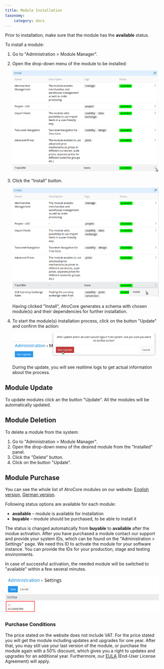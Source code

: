 ```yaml
---
title: Module Installation
taxonomy:
    category: docs
---
```


Prior to installation, make sure that the module has the **available** status. 

To install a module:

1. Go to "Administration > Module Manager".

2. Open the drop-down menu of the module to be installed:

   ![call_dropdown](./_assets/module_manager_drondown_en.png)

3. Click the "Install" button.

   ![install_module](./_assets/module_manager_install_en.png)
   
   Having clicked "Install", AtroCore generates a schema with chosen module(s) and their dependencies for further installation.

4. To start the module(s) installation process, click on the button "Update" and confirm the action: 
   
   ![confirm_install](./_assets/module_manager_confirm_en.png)

   During the update, you will see realtime logs to get actual information about the process.

## Module Update

To update modules click an the button "Update". All the modules will be automatically updated.

## Module Deletion

To delete a module from the system:

1. Go to "Administration > Module Manager".
2. Open the drop-down menu of the desired module from the "Installed" panel.
3. Click the "Delete" button.
4. Click on the button "Update".


## Module Purchase

You can see the whole list of AtroCore modules on our website: [English version](https://atropim.com/store), [German version](https://atropim.com/de/shop).

Following status options are available for each module:

* **available** – module is available for installation
* **buyable** – module should be purchased, to be able to install it

The status is changed automatically from **buyable** to **available** after the modue activation.
After you have purchased a module contact our support and provide your system IDs, which can be found on the "Administration > Settings" page. We need this ID to activate the module for your software instance. You can provide the IDs for your production, stage and testing environments.

In case of successful activation, the needed module will be switched to "available" within a few several minutes.
    
![settings_page](./_assets/module_manager_settings_en.png)

### Purchase Conditions
The price stated on the website does not include VAT. For the price stated you will get the module including updates and upgrades for one year. After that, you may still use your last version of the module, or purchase the module again with a 50% discount, which gives you a right to updates and upgrades for an additional year. Furthermore, our [EULA](https://atropim.com/eula) (End-User License Agreement) will apply.

